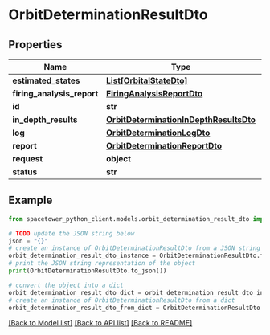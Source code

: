 # OrbitDeterminationResultDto


## Properties

Name | Type | Description | Notes
------------ | ------------- | ------------- | -------------
**estimated_states** | [**List[OrbitalStateDto]**](OrbitalStateDto.md) |  | [optional] 
**firing_analysis_report** | [**FiringAnalysisReportDto**](FiringAnalysisReportDto.md) |  | [optional] 
**id** | **str** |  | [optional] 
**in_depth_results** | [**OrbitDeterminationInDepthResultsDto**](OrbitDeterminationInDepthResultsDto.md) |  | [optional] 
**log** | [**OrbitDeterminationLogDto**](OrbitDeterminationLogDto.md) |  | [optional] 
**report** | [**OrbitDeterminationReportDto**](OrbitDeterminationReportDto.md) |  | [optional] 
**request** | **object** |  | [optional] 
**status** | **str** |  | [optional] 

## Example

```python
from spacetower_python_client.models.orbit_determination_result_dto import OrbitDeterminationResultDto

# TODO update the JSON string below
json = "{}"
# create an instance of OrbitDeterminationResultDto from a JSON string
orbit_determination_result_dto_instance = OrbitDeterminationResultDto.from_json(json)
# print the JSON string representation of the object
print(OrbitDeterminationResultDto.to_json())

# convert the object into a dict
orbit_determination_result_dto_dict = orbit_determination_result_dto_instance.to_dict()
# create an instance of OrbitDeterminationResultDto from a dict
orbit_determination_result_dto_from_dict = OrbitDeterminationResultDto.from_dict(orbit_determination_result_dto_dict)
```
[[Back to Model list]](../README.md#documentation-for-models) [[Back to API list]](../README.md#documentation-for-api-endpoints) [[Back to README]](../README.md)


